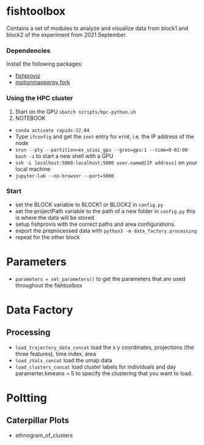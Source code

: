 # fishtoolbox

Contains a set of modules to analyze and visualize data from block1 and block2 of the experiment from 2021 September. 

### Dependencies
Install the following packages:
- [fishproviz](https://github.com/lukastaerk/Fish-Tracking-Visualization)
- [motionmapperpy fork](https://github.com/lukastaerk/motionmapperpy)

### Using the HPC cluster
1. Start on the GPU
`sbatch scripts/hpc-python.sh`
2. NOTEBOOK
- `conda activate rapids-22.04`
- Type `ifconfig` and get the `inet` entry for `eth0`, i.e. the IP address of the node
- `srun --pty --partition=ex_scioi_gpu --gres=gpu:1 --time=0-02:00 bash -i` to start a new shell with a GPU
- `ssh -L localhost:5000:localhost:5000 user.name@[IP address]` on your local machine
- `jupyter-lab --no-browser --port=5000`

### Start
- set the BLOCK variable to BLOCK1 or BLOCK2 in `config.py`
- set the projectPath variable to the path of a new folder in `config.py` this is where the data will be stored
- setup fishprovis with the correct paths and area configurations. 
- export the preprocessed data with `python3 -m data_factory.processing` 
- repeat for the other block

# Parameters 
- `parameters = set_parameters()` to get the parameters that are used throughout the fishtoolbox 

# Data Factory 
## Processing 
- `load_trajectory_data_concat` load the x y coordinates, projections (the three features), time index, area
- `load_zVals_concat` load the umap data
- `load_clusters_concat` load cluster labels for individuals and day 
    paramerter.kmeans = 5 to specify the clustering that you want to load. 

# Poltting 
## Caterpillar Plots
- ethnogram_of_clusters


